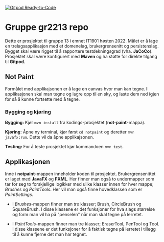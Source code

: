 [![Gitpod Ready-to-Code](https://img.shields.io/badge/Gitpod-Ready--to--Code-blue?logo=gitpod)](https://gitpod.stud.ntnu.no/#https://gitlab.stud.idi.ntnu.no/it1901/groups-2022/gr2213/gr2213)

# Gruppe gr2213 repo 

Dette er prosjektet til gruppe 13 i emnet IT1901 høsten 2022. Målet er å lage en trelagsapplikasjon med et domenelag, brukergrensenitt og persistenslag. Bygget skal være rigget til å rapportere testdekningsgrad (vha. **JaCoCo**). Prosjektet skal være konfigurert med **Maven** og ha støtte for direkte tilgang til **Gitpod**.


## Not Paint

Formålet med applikajsonen er å lage en canvas hvor man kan tegne. I applikasjonen skal man tegne og lagre opp til en sky, og laste dem ned igjen for så å kunne fortsette med å tegne. 


### Bygging og kjøring
**Bygging:** Kjør `mvn install` fra kodings-prosjektet (**not-paint**-mappa).

**Kjøring:** Åpne ny terminal, kjør først `cd notpaint` og deretter `mvn javafx:run`. Dette vil da åpne applikajsonen.

**Testing:** For å teste prosjektet kjør kommandoen `mvn test`. 


## Applikasjonen 
Inne i **notpaint**-mappen inneholder koden til prosjektet. Brukergrensenittet er laget med **JavaFX** og **FXML**.
Her finner man også to undermapper som tar for seg to forskjellige logikker med ulike klasser innen for hver mappe; *Brushes* og *PaintTools*. Her vil man også finne hovedklassen som er *PaintSettings*.

- I *Brushes*-mappen finner man tre klasser; Brush, CircleBrush og SquareBrush. I disse klassene er det funksjoner for hva slags størrelse og form man vil ha på "penselen" når man skal tegne på lerretet. 
 
- I *PaintTools*-mappen finner man tre klasser; EraserTool, PenTool og Tool. I disse klassene er det funksjoner for å faktisk tegne på lerretet i tillegg til å kunne fjerne det man har tegnet. 






